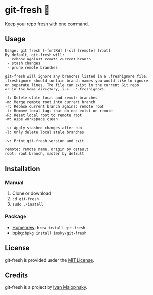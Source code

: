 # git-fresh :lemon:

Keep your repo fresh with one command.

## Usage

```
Usage: git fresh [-fmrtRW] [-sl] [remote] [root]
By default, git-fresh will:
 - rebase against remote current branch
 - stash changes
 - prune remote branches

git-fresh will ignore any branches listed in a .freshignore file.
.freshignore should contain branch names you would like to ignore
on separate lines. The file can exist in the current Git repo
or in the home directory, i.e. ~/.freshignore.

-f: Delete stale local and remote branches
-m: Merge remote root into current branch
-r: Rebase current branch against remote root
-t: Remove local tags that do not exist on remote
-R: Reset local root to remote root
-W: Wipe workspace clean

-s: Apply stashed changes after run
-l: Only delete local stale branches

-v: Print git-fresh version and exit

remote: remote name, origin by default
root: root branch, master by default
```

## Installation

### Manual

1. Clone or download
2. `cd git-fresh`
3. `sudo ./install`

### Package

* [Homebrew](http://brew.sh/): `brew install git-fresh`
* [bpkg](http://www.bpkg.io/): `bpkg install imsky/git-fresh`

## License

git-fresh is provided under the [MIT License](http://opensource.org/licenses/MIT).

## Credits

git-fresh is a project by [Ivan Malopinsky](http://imsky.co).
